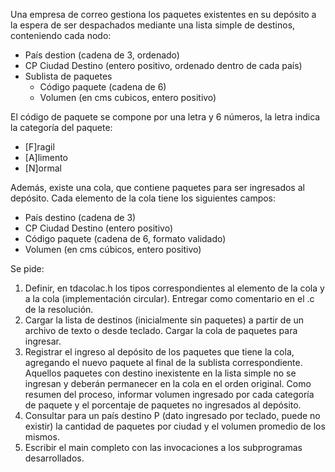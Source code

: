 Una empresa de correo gestiona los paquetes existentes en su depósito a la espera de ser despachados mediante una lista simple de destinos, conteniendo cada nodo:

- País destion (cadena de 3, ordenado)
- CP Ciudad Destino (entero positivo, ordenado dentro de cada país)
- Sublista de paquetes
  - Código paquete (cadena de 6)
  - Volumen (en cms cubicos, entero positivo)

El código de paquete se compone por una letra y 6 números, la letra indica la categoría del paquete:

- [F]ragil
- [A]limento
- [N]ormal

Además, existe una cola, que contiene paquetes para ser ingresados al depósito. Cada elemento de la cola tiene los siguientes campos:

- País destino (cadena de 3)
- CP Ciudad Destino (entero positivo)
- Código paquete (cadena de 6, formato validado)
- Volumen (en cms cúbicos, entero positivo)

Se pide:

1. Definir, en tdacolac.h los tipos correspondientes al elemento de la cola y a la cola (implementación circular). Entregar como comentario en el .c de la resolución.
2. Cargar la lista de destinos (inicialmente sin paquetes) a partir de un archivo de texto o desde teclado. Cargar la cola de paquetes para ingresar.
3. Registrar el ingreso al depósito de los paquetes que tiene la cola, agregando el nuevo paquete al final de la sublista correspondiente. Aquellos paquetes con destino inexistente en la lista simple no se ingresan y deberán permanecer en la cola en el orden original. Como resumen del proceso, informar volumen ingresado por cada categoría de paquete y el porcentaje de paquetes no ingresados al depósito.
4. Consultar para un país destino P (dato ingresado por teclado, puede no existir) la cantidad de paquetes por ciudad y el volumen promedio de los mismos.
5. Escribir el main completo con las invocaciones a los subprogramas desarrollados.
